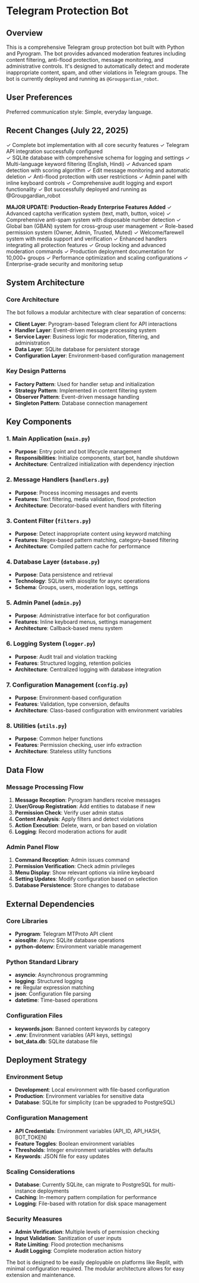 # Telegram Protection Bot

## Overview

This is a comprehensive Telegram group protection bot built with Python and Pyrogram. The bot provides advanced moderation features including content filtering, anti-flood protection, message monitoring, and administrative controls. It's designed to automatically detect and moderate inappropriate content, spam, and other violations in Telegram groups. The bot is currently deployed and running as `@Groupgardian_robot`.

## User Preferences

Preferred communication style: Simple, everyday language.

## Recent Changes (July 22, 2025)

✓ Complete bot implementation with all core security features
✓ Telegram API integration successfully configured  
✓ SQLite database with comprehensive schema for logging and settings
✓ Multi-language keyword filtering (English, Hindi)
✓ Advanced spam detection with scoring algorithm
✓ Edit message monitoring and automatic deletion
✓ Anti-flood protection with user restrictions
✓ Admin panel with inline keyboard controls
✓ Comprehensive audit logging and export functionality
✓ Bot successfully deployed and running as @Groupgardian_robot

**MAJOR UPDATE: Production-Ready Enterprise Features Added**
✓ Advanced captcha verification system (text, math, button, voice)
✓ Comprehensive anti-spam system with disposable number detection
✓ Global ban (GBAN) system for cross-group user management
✓ Role-based permission system (Owner, Admin, Trusted, Muted)
✓ Welcome/farewell system with media support and verification
✓ Enhanced handlers integrating all protection features
✓ Group locking and advanced moderation commands
✓ Production deployment documentation for 10,000+ groups
✓ Performance optimization and scaling configurations
✓ Enterprise-grade security and monitoring setup

## System Architecture

### Core Architecture
The bot follows a modular architecture with clear separation of concerns:

- **Client Layer**: Pyrogram-based Telegram client for API interactions
- **Handler Layer**: Event-driven message processing system
- **Service Layer**: Business logic for moderation, filtering, and administration
- **Data Layer**: SQLite database for persistent storage
- **Configuration Layer**: Environment-based configuration management

### Key Design Patterns
- **Factory Pattern**: Used for handler setup and initialization
- **Strategy Pattern**: Implemented in content filtering system
- **Observer Pattern**: Event-driven message handling
- **Singleton Pattern**: Database connection management

## Key Components

### 1. Main Application (`main.py`)
- **Purpose**: Entry point and bot lifecycle management
- **Responsibilities**: Initialize components, start bot, handle shutdown
- **Architecture**: Centralized initialization with dependency injection

### 2. Message Handlers (`handlers.py`)
- **Purpose**: Process incoming messages and events
- **Features**: Text filtering, media validation, flood protection
- **Architecture**: Decorator-based event handlers with filtering

### 3. Content Filter (`filters.py`)
- **Purpose**: Detect inappropriate content using keyword matching
- **Features**: Regex-based pattern matching, category-based filtering
- **Architecture**: Compiled pattern cache for performance

### 4. Database Layer (`database.py`)
- **Purpose**: Data persistence and retrieval
- **Technology**: SQLite with aiosqlite for async operations
- **Schema**: Groups, users, moderation logs, settings

### 5. Admin Panel (`admin.py`)
- **Purpose**: Administrative interface for bot configuration
- **Features**: Inline keyboard menus, settings management
- **Architecture**: Callback-based menu system

### 6. Logging System (`logger.py`)
- **Purpose**: Audit trail and violation tracking
- **Features**: Structured logging, retention policies
- **Architecture**: Centralized logging with database integration

### 7. Configuration Management (`config.py`)
- **Purpose**: Environment-based configuration
- **Features**: Validation, type conversion, defaults
- **Architecture**: Class-based configuration with environment variables

### 8. Utilities (`utils.py`)
- **Purpose**: Common helper functions
- **Features**: Permission checking, user info extraction
- **Architecture**: Stateless utility functions

## Data Flow

### Message Processing Flow
1. **Message Reception**: Pyrogram handlers receive messages
2. **User/Group Registration**: Add entities to database if new
3. **Permission Check**: Verify user admin status
4. **Content Analysis**: Apply filters and detect violations
5. **Action Execution**: Delete, warn, or ban based on violation
6. **Logging**: Record moderation actions for audit

### Admin Panel Flow
1. **Command Reception**: Admin issues command
2. **Permission Verification**: Check admin privileges
3. **Menu Display**: Show relevant options via inline keyboard
4. **Setting Updates**: Modify configuration based on selection
5. **Database Persistence**: Store changes to database

## External Dependencies

### Core Libraries
- **Pyrogram**: Telegram MTProto API client
- **aiosqlite**: Async SQLite database operations
- **python-dotenv**: Environment variable management

### Python Standard Library
- **asyncio**: Asynchronous programming
- **logging**: Structured logging
- **re**: Regular expression matching
- **json**: Configuration file parsing
- **datetime**: Time-based operations

### Configuration Files
- **keywords.json**: Banned content keywords by category
- **.env**: Environment variables (API keys, settings)
- **bot_data.db**: SQLite database file

## Deployment Strategy

### Environment Setup
- **Development**: Local environment with file-based configuration
- **Production**: Environment variables for sensitive data
- **Database**: SQLite for simplicity (can be upgraded to PostgreSQL)

### Configuration Management
- **API Credentials**: Environment variables (API_ID, API_HASH, BOT_TOKEN)
- **Feature Toggles**: Boolean environment variables
- **Thresholds**: Integer environment variables with defaults
- **Keywords**: JSON file for easy updates

### Scaling Considerations
- **Database**: Currently SQLite, can migrate to PostgreSQL for multi-instance deployments
- **Caching**: In-memory pattern compilation for performance
- **Logging**: File-based with rotation for disk space management

### Security Measures
- **Admin Verification**: Multiple levels of permission checking
- **Input Validation**: Sanitization of user inputs
- **Rate Limiting**: Flood protection mechanisms
- **Audit Logging**: Complete moderation action history

The bot is designed to be easily deployable on platforms like Replit, with minimal configuration required. The modular architecture allows for easy extension and maintenance.